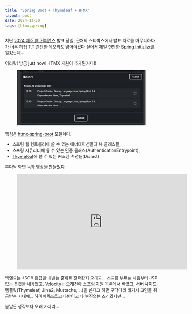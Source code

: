 ```yaml
---
title: "Spring Boot + Thymeleaf + HTMX"
layout: post
date: 2024-12-30
tags: [htmx,spring]
---
```


지난 [2024 제주 웹 컨퍼런스](https://jejuweb.kr/) 발표 당일,
근처의 스타벅스에서 발표 자료를 마무리하다가
너무 허접 T.T 간단한 데모라도 넣어야겠다 싶어서
제일 만만한 [Spring Initializr](https://start.spring.io/#!type=gradle-project&language=java&platformVersion=3.4.1&packaging=jar&jvmVersion=17&groupId=com.example&artifactId=demo&name=demo&description=Demo%20project%20for%20Spring%20Boot&packageName=com.example.demo&dependencies=htmx)를 열었는데...

어라랏! 방금 just now! HTMX 지원이 추가된거다!!

<figure>
<img src="/files/htmx-spring-boot.png">
</figure>

핵심은 [htmx-spring-boot](https://github.com/wimdeblauwe/htmx-spring-boot/) 모듈이다.

- 스프링 웹 컨트롤러에 쓸 수 있는 애너테이션들과 뷰 클래스들,
- 스프링 시큐리티에 쓸 수 있는 인증 클래스(AuthenticationEntrypoint),
- [Thymeleaf](https://www.thymeleaf.org/)에 쓸 수 있는 커스템 속성들(Dialect)

후다닥 화면 녹화 영상을 만들었다:

<figure>
<iframe width="560" height="315" src="https://www.youtube.com/embed/RxkdfzCWyYI?si=SGJV1KMQ00jBxrGI" title="YouTube video player" frameborder="0" allow="accelerometer; autoplay; clipboard-write; encrypted-media; gyroscope; picture-in-picture; web-share" referrerpolicy="strict-origin-when-cross-origin" allowfullscreen></iframe>
</figure>

백엔드는 JSON 응답만 내뱉는 존재로 전락한지 오래고...
스프링 부트는 처음부터 JSP 없는 톰캣을 내장했고,
[Velocity](https://velocity.apache.org/)는 오래전에 스프링 지원 목록에서 빠졌고,
서버 사이드 템플릿(Thymeleaf, Jinja2, Mustache, ...)을 쓴다고 하면 구닥다리 레거시 고인물 취급받는 시대에...
하이퍼텍스트고 나발이고 다 부질없는 소리겠지만...

봄날은 생각보다 오래 가더라... 